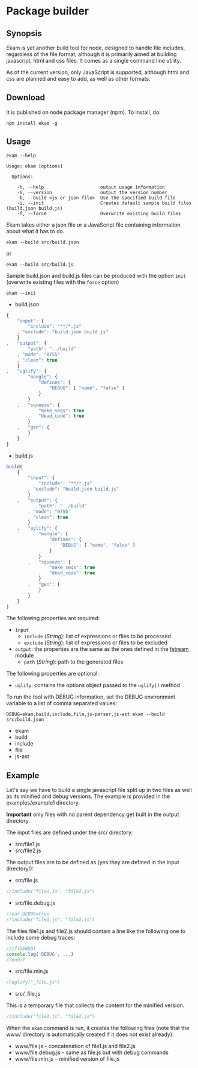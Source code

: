 # Package builder

## Synopsis

Ekam is yet another build tool for node, designed to handle file includes, regardless of the file format, although it is primarily aimed at building javascript, html and css files. It comes as a single command line utility.

As of the current version, only JavaScript is supported, although html and css are planned and easy to add, as well as other formats.


## Download

It is published on node package manager (npm). To install, do:

    npm install ekam -g


## Usage

    ekam --help

    Usage: ekam [options]

      Options:

        -h, --help                     output usage information
        -V, --version                  output the version number
        -b, --build <js or json file>  Use the specified build file
        -i, --init                     Creates default sample build files (build.json build.js)
    	-f, --force                    Overwrite existing build files



Ekam takes either a json file or a JavaScript file containing information about what it has to do.

	ekam --build src/build.json
or

	ekam --build src/build.js


Sample build.json and build.js files can be produced with the option `init` (overwrite existing files with the `force` option)

	ekam --init

* build.json

``` javascript
{
	"input": {
		"include": "**/*.js"
	, "exclude": "build.json build.js"
	}
,	"output": {
		"path": "../build"
	, "mode": "0755"
	, "clean": true
	}
,	"uglify": {
		"mangle": {
			"defines": {
				"DEBUG": [ "name", "false" ]
			}
		}
	,	"squeeze": {
			"make_seqs": true
		,	"dead_code": true
		}
	,	"gen": {
		}
	}
}
```

* build.js

``` javascript
build(
	{
		"input": {
			"include": "**/*.js"
		, "exclude": "build.json build.js"
		}
	,	"output": {
			"path": "../build"
		, "mode": "0755"
		, "clean": true
		}
	,	"uglify": {
			"mangle": {
				"defines": {
					"DEBUG": [ "name", "false" ]
				}
			}
		,	"squeeze": {
				"make_seqs": true
			,	"dead_code": true
			}
		,	"gen": {
			}
		}
	}
)
```


The following properties are required:

* `input`
	* `include` (_String_): list of expressions or files to be processed
	* `exclude` (_String_): list of expressions or files to be excluded
* `output`: the properties are the same as the ones defined in the [fstream](https://github.com/isaacs/fstream) module
	* `path` (_String_): path to the generated files

The following properties are optional:

* `uglify`: contains the options object passed to the `uglify()` method

To run the tool with DEBUG information, set the DEBUG environment variable to a list of comma separated values:

	DEBUG=ekam,build,include,file,js-parser,js-ast ekam --build src/build.json

* ekam
* build
* include
* file
* js-ast


## Example

Let's say we have to build a single javascript file split up in two files as well as its minified and debug versions. The example is provided in the examples/example1 directory.

__Important__ only files with no parent dependency get built in the output directory.

The input files are defined under the src/ directory:

* src/file1.js
* src/file2.js

The output files are to be defined as (yes they are defined in the input directory!):

* src/file.js

``` javascript
//include("file1.js", "file2.js")
```

* src/file.debug.js

``` javascript
//var DEBUG=true
//include("file1.js", "file2.js")
```

The files file1.js and file2.js should contain a line like the following one to include some debug traces:

``` javascript
//if(DEBUG)
console.log('DEBUG', ...)
//endif
```

* src/file.min.js

``` javascript
//uglify("_file.js")
```

* src/_file.js

This is a temporary file that collects the content for the minified version.

``` javascript
//include("file1.js", "file2.js")
```

When the `ekam` command is run, it creates the following files (note that the www/ directory is automatically created if it does not exist already):

* www/file.js - concatenation of file1.js and file2.js
* www/file.debug.js - same as file.js but with debug commands
* www/file.min.js - minified version of file.js
